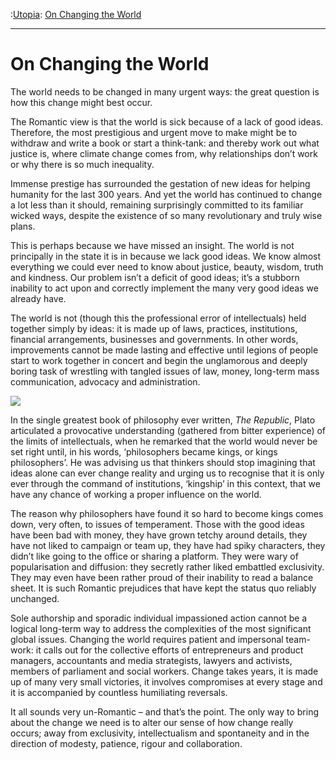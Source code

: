 :[Utopia](https://www.theschooloflife.com/thebookoflife/category/work/utopia/): [On Changing the World](https://www.theschooloflife.com/thebookoflife/on-changing-the-world/)

* * *

# On Changing the World

The world needs to be changed in many urgent ways: the great question is how this change might best occur.

The Romantic view is that the world is sick because of a lack of good ideas. Therefore, the most prestigious and urgent move to make might be to withdraw and write a book or start a think-tank: and thereby work out what justice is, where climate change comes from, why relationships don’t work or why there is so much inequality.

Immense prestige has surrounded the gestation of new ideas for helping humanity for the last 300 years. And yet the world has continued to change a lot less than it should, remaining surprisingly committed to its familiar wicked ways, despite the existence of so many revolutionary and truly wise plans.

This is perhaps because we have missed an insight. The world is not principally in the state it is in because we lack good ideas. We know almost everything we could ever need to know about justice, beauty, wisdom, truth and kindness. Our problem isn’t a deficit of good ideas; it’s a stubborn inability to act upon and correctly implement the many very good ideas we already have.

The world is not (though this the professional error of intellectuals) held together simply by ideas: it is made up of laws, practices, institutions, financial arrangements, businesses and governments. In other words, improvements cannot be made lasting and effective until legions of people start to work together in concert and begin the unglamorous and deeply boring task of wrestling with tangled issues of law, money, long-term mass communication, advocacy and administration.

![](https://s-media-cache-ak0.pinimg.com/originals/5a/b1/c4/5ab1c4b156ea5523974e5a1f9e59ac48.jpg)

In the single greatest book of philosophy ever written, _The Republic_, Plato articulated a provocative understanding (gathered from bitter experience) of the limits of intellectuals, when he remarked that the world would never be set right until, in his words, ‘philosophers became kings, or kings philosophers’. He was advising us that thinkers should stop imagining that ideas alone can ever change reality and urging us to recognise that it is only ever through the command of institutions, ‘kingship’ in this context, that we have any chance of working a proper influence on the world.

The reason why philosophers have found it so hard to become kings comes down, very often, to issues of temperament. Those with the good ideas have been bad with money, they have grown tetchy around details, they have not liked to campaign or team up, they have had spiky characters, they didn’t like going to the office or sharing a platform. They were wary of popularisation and diffusion: they secretly rather liked embattled exclusivity. They may even have been rather proud of their inability to read a balance sheet. It is such Romantic prejudices that have kept the status quo reliably unchanged.

Sole authorship and sporadic individual impassioned action cannot be a logical long-term way to address the complexities of the most significant global issues. Changing the world requires patient and impersonal team-work: it calls out for the collective efforts of entrepreneurs and product managers, accountants and media strategists, lawyers and activists, members of parliament and social workers. Change takes years, it is made up of many very small victories, it involves compromises at every stage and it is accompanied by countless humiliating reversals.

It all sounds very un-Romantic – and that’s the point. The only way to bring about the change we need is to alter our sense of how change really occurs; away from exclusivity, intellectualism and spontaneity and in the direction of modesty, patience, rigour and collaboration.
